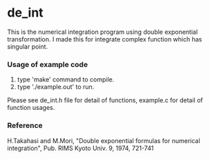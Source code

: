 # de_int
This is the numerical integration program using double exponential transformation. 
I made this for integrate complex function which has singular point.

### Usage of example code
 1. type 'make' command to compile.
 2. type './example.out' to run.
 
Please see de_int.h file for detail of functions, example.c for detail of function usages.

### Reference
H.Takahasi and M.Mori, "Double exponential formulas for numerical integration", Pub. RIMS Kyoto Univ. 9, 1974, 721-741
